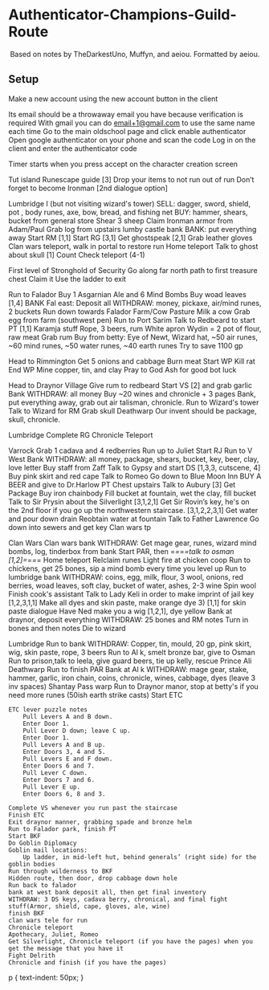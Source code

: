# Authenticator-Champions-Guild-Route

<center>
Based on notes by TheDarkestUno, Muffyn, and aeiou.
Formatted by aeiou.
</center>

## Setup

Make a new account using the new account button in the client

Its email should be a throwaway email you have because verification is required
With gmail you can do email+1@gmail.com to use the same name each time
Go to the main oldschool page and click enable authenticator
Open google authenticator on your phone and scan the code
Log in on the client and enter the authenticator code


Timer starts when you press accept on the character creation screen

Tut island
	Runescape guide [3]
	Drop your items to not run out of run
	Don’t forget to become Ironman [2nd dialogue option]


Lumbridge I (but not visiting wizard's tower)
	SELL: dagger, sword, shield, pot , body runes, axe, bow, bread, and fishing net
	BUY: hammer, shears, bucket from general store
	Shear 3 sheep
	Claim Ironman armor from Adam/Paul
	Grab log from upstairs lumby castle bank
	BANK: put everything away
    Start RM [1,1]
    Start RG [3,1]
	Get ghostspeak [2,1]
	Grab leather gloves
	Clan wars teleport, walk in portal to restore run
	Home teleport
	Talk to ghost about skull [1]
	Count Check teleport (4-1)
	
First level of Stronghold of Security
	Go along far north path to first treasure chest
	Claim it
	Use the ladder to exit

Run to Falador
    Buy 1 Asgarnian Ale and 6 Mind Bombs
    Buy woad leaves [1,4]
	BANK Fal east: Deposit all 
		WITHDRAW: money, pickaxe, air/mind runes, 2 buckets
    Run down towards Falador Farm/Cow Pasture
    Milk a cow
    Grab egg from farm (southwest pen)
	Run to Port Sarim
    Talk to Redbeard to start PT [1,1]
    Karamja stuff
		Rope, 3 beers, rum
    White apron
    Wydin = 2 pot of flour, raw meat
    Grab rum
	Buy from betty: Eye of Newt, Wizard hat, ~50 air runes, ~60 mind runes, ~50 water runes, ~40 earth runes
		Try to save 1100 gp

Head to Rimmington
    Get 5 onions and cabbage
    Burn meat
    Start WP
    Kill rat
    End WP
    Mine copper, tin, and clay
		Pray to God Ash for good bot luck
 
Head to Draynor Village
	Give rum to redbeard
    Start VS [2] and grab garlic
    Bank
	WITHDRAW: all money
    Buy ~20 wines and chronicle + 3 pages
    Bank, put everything away, grab out air talisman, chronicle.
	Run to Wizard's tower
    Talk to Wizard for RM
    Grab skull
    Deathwarp
		Our invent should be package, skull, chronicle.
		
Lumbridge
    Complete RG
    Chronicle Teleport
	
Varrock
	Grab 1 cadava and 4 redberries
    Run up to Juliet
		Start RJ
    Run to V West Bank
		WITHDRAW: all money, package, shears, bucket, key, beer, clay, love letter
    Buy staff from Zaff
    Talk to Gypsy and start DS [1,3,3, cutscene, 4]
    Buy pink skirt and red cape
    Talk to Romeo
    Go down to Blue Moon Inn
		BUY A BEER and give to Dr.Harlow
        PT Chest upstairs
    Talk to Aubury [3]
        Get Package
    Buy iron chainbody
	Fill bucket at fountain, wet the clay, fill bucket
	Talk to Sir Prysin about the Silverlight [3,1,2,1]
	Get Sir Rovin’s key, he's on the 2nd floor if you go up the northwestern staircase. [3,1,2,2,3,1]
    Get water and pour down drain
    Reobtain water at fountain
    Talk to Father Lawrence
    Go down into sewers and get key
    Clan wars tp
	
Clan Wars
    Clan wars bank
	WITHDRAW: Get mage gear, runes, wizard mind bombs, log, tinderbox from bank
	Start PAR, then =*=*=*=talk to osman [1,2]=*=*=*=
	Home teleport
	Relclaim runes
	Light fire at chicken coop
	Run to chickens, get 25 bones, sip a mind bomb every time you level up
	Run to lumbridge bank
	WITHDRAW: coins, egg, milk, flour, 3 wool, onions, red berries, woad leaves, soft clay, bucket of water, ashes, 2-3 wine
	Spin wool
	Finish cook's assistant
	Talk to Lady Keli in order to make imprint of jail key [1,2,3,1,1]
	Make all dyes and skin paste, make orange dye
		3) [1,1] for skin paste dialogue
	Have Ned make you a wig [1,2,1], dye yellow
	Bank at draynor, deposit everything
	WITHDRAW: 25 bones and RM notes
	Turn in bones and then notes
	Die to wizard
	
Lumbridge 
	Run to bank 
	WITHDRAW: Copper, tin, mould, 20 gp, pink skirt, wig, skin paste, rope, 3 beers
	Run to Al k, smelt bronze bar, give to Osman
	Run to prison,talk to leela, give guard beers, tie up kelly, rescue Prince Ali
	Deathwarp
	Run to finish PAR
	Bank at Al k 
	WITHDRAW: mage gear, stake, hammer, garlic, iron chain, coins, chronicle, wines, cabbage, dyes (leave 3 inv spaces)
	Shantay Pass warp
	Run to Draynor manor, stop at betty's if you need more runes (50ish earth strike casts)
	Start ETC
	
	ETC lever puzzle notes
		Pull Levers A and B down.
		Enter Door 1.
		Pull Lever D down; leave C up.
		Enter Door 1.
		Pull Levers A and B up.
		Enter Doors 3, 4 and 5.
		Pull Levers E and F down.
		Enter Doors 6 and 7.
		Pull Lever C down.
		Enter Doors 7 and 6.
		Pull Lever E up.
		Enter Doors 6, 8 and 3.

	Complete VS whenever you run past the staircase
	Finish ETC
	Exit draynor manner, grabbing spade and bronze helm
	Run to Falador park, finish PT
	Start BKF
	Do Goblin Diplomacy
	Goblin mail locations:
		Up ladder, in mid-left hut, behind generals’ (right side) for the goblin bodies
	Run through wilderness to BKF
	Hidden route, then door, drop cabbage down hole
	Run back to falador
	bank at west bank deposit all, then get final inventory
	WITHDRAW: 3 DS keys, cadava berry, chronical, and final fight stuff(Armor, shield, cape, gloves, ale, wine)
	finish BKF
	clan wars tele for run
	Chronicle teleport
	Apothecary, Juliet, Romeo
	Get Silverlight, Chronicle teleport (if you have the pages) when you get the message that you have it
	Fight Delrith
	Chronicle and finish (if you have the pages)

p {
    text-indent: 50px;
}
